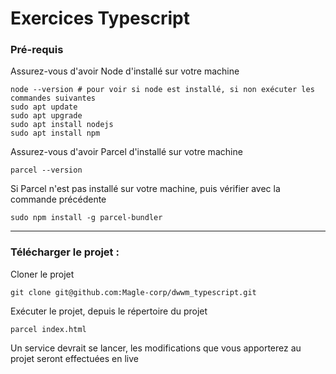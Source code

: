 # Exercices Typescript

### Pré-requis

Assurez-vous d'avoir Node d'installé sur votre machine

```shell
node --version # pour voir si node est installé, si non exécuter les commandes suivantes
sudo apt update
sudo apt upgrade
sudo apt install nodejs
sudo apt install npm
```

Assurez-vous d'avoir Parcel d'installé sur votre machine

```shell
parcel --version
```

Si Parcel n'est pas installé sur votre machine, puis vérifier avec la commande précédente

```shell
sudo npm install -g parcel-bundler
```

____



### Télécharger le projet :

Cloner le projet

```shell
git clone git@github.com:Magle-corp/dwwm_typescript.git
```

Exécuter le projet, depuis le répertoire du projet

```shell
parcel index.html
```

Un service devrait se lancer, les modifications que vous apporterez au projet seront effectuées en live